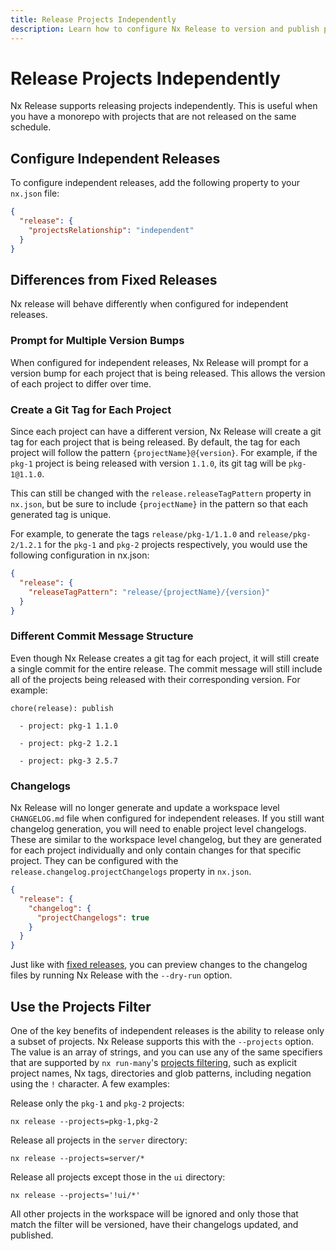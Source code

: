 ```yaml
---
title: Release Projects Independently
description: Learn how to configure Nx Release to version and publish projects independently in your monorepo, allowing different release schedules for different projects.
---
```


# Release Projects Independently

Nx Release supports releasing projects independently. This is useful when you have a monorepo with projects that are not released on the same schedule.

## Configure Independent Releases

To configure independent releases, add the following property to your `nx.json` file:

```nx.json
{
  "release": {
    "projectsRelationship": "independent"
  }
}
```

## Differences from Fixed Releases

Nx release will behave differently when configured for independent releases.

### Prompt for Multiple Version Bumps

When configured for independent releases, Nx Release will prompt for a version bump for each project that is being released. This allows the version of each project to differ over time.

### Create a Git Tag for Each Project

Since each project can have a different version, Nx Release will create a git tag for each project that is being released. By default, the tag for each project will follow the pattern `{projectName}@{version}`. For example, if the `pkg-1` project is being released with version `1.1.0`, its git tag will be `pkg-1@1.1.0`.

This can still be changed with the `release.releaseTagPattern` property in `nx.json`, but be sure to include `{projectName}` in the pattern so that each generated tag is unique.

For example, to generate the tags `release/pkg-1/1.1.0` and `release/pkg-2/1.2.1` for the `pkg-1` and `pkg-2` projects respectively, you would use the following configuration in nx.json:

```json nx.json
{
  "release": {
    "releaseTagPattern": "release/{projectName}/{version}"
  }
}
```

### Different Commit Message Structure

Even though Nx Release creates a git tag for each project, it will still create a single commit for the entire release. The commit message will still include all of the projects being released with their corresponding version. For example:

```
chore(release): publish

  - project: pkg-1 1.1.0

  - project: pkg-2 1.2.1

  - project: pkg-3 2.5.7
```

### Changelogs

Nx Release will no longer generate and update a workspace level `CHANGELOG.md` file when configured for independent releases. If you still want changelog generation, you will need to enable project level changelogs. These are similar to the workspace level changelog, but they are generated for each project individually and only contain changes for that specific project. They can be configured with the `release.changelog.projectChangelogs` property in `nx.json`.

```json nx.json
{
  "release": {
    "changelog": {
      "projectChangelogs": true
    }
  }
}
```

Just like with [fixed releases](/recipes/nx-release/get-started-with-nx-release), you can preview changes to the changelog files by running Nx Release with the `--dry-run` option.

## Use the Projects Filter

One of the key benefits of independent releases is the ability to release only a subset of projects. Nx Release supports this with the `--projects` option. The value is an array of strings, and you can use any of the same specifiers that are supported by `nx run-many`'s [projects filtering](/nx-api/nx/documents/run-many), such as explicit project names, Nx tags, directories and glob patterns, including negation using the `!` character. A few examples:

Release only the `pkg-1` and `pkg-2` projects:

```shell
nx release --projects=pkg-1,pkg-2
```

Release all projects in the `server` directory:

```shell
nx release --projects=server/*
```

Release all projects except those in the `ui` directory:

```shell
nx release --projects='!ui/*'
```

All other projects in the workspace will be ignored and only those that match the filter will be versioned, have their changelogs updated, and published.
